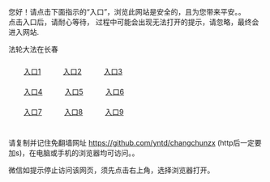 您好！请点击下面指示的“入口”，浏览此网站是安全的，且为您带来平安。。 <br/>
点击入口后，请耐心等待， 过程中可能会出现无法打开的提示，请忽略，最终会进入网站. </br>

法轮大法在长春<br/>
<div style="padding:10px"><a style="margin:20px" target="_blank" href="https://d36g4is3ciet2m.cloudfront.net/2Qpsp?tdipbxi" id="ccLink1" rel="nofollow">入口1</a> <a target="_blank" style="margin:20px" href="https://dx4cj19bv4xkl.cloudfront.net/2Qpsp?eiklqen" id="ccLink2" rel="nofollow">入口2</a> <a style="margin:20px" target="_blank" href="https://dpzjxoeo1axlc.cloudfront.net/2Qpsp?ieyxqviu" id="ccLink3" rel="nofollow">入口3</a></div>

<div style="padding:10px" ><a style="margin:20px" target="_blank" href="https://d36g4is3ciet2m.cloudfront.net/2Qpsp?tdipbxi" id="ccLink4" rel="nofollow">入口4</a> <a style="margin:20px" href="https://dx4cj19bv4xkl.cloudfront.net/2Qpsp?eiklqen" target="_blank" id="ccLink5" rel="nofollow">入口5</a> <a style="margin:20px" href="https://dpzjxoeo1axlc.cloudfront.net/2Qpsp?ieyxqviu" target="_blank" id="ccLink6" rel="nofollow">入口6</a></div>

<div style="padding:10px"><a style="margin:20px" target="_blank" href="https://d36g4is3ciet2m.cloudfront.net/2Qpsp?tdipbxi" id="ccLink7" rel="nofollow">入口7</a> <a style="margin:20px" href="https://dx4cj19bv4xkl.cloudfront.net/2Qpsp?eiklqen" target="_blank" id="ccLink8" rel="nofollow">入口8</a> <a style="margin:20px" target="_blank" href="https://dpzjxoeo1axlc.cloudfront.net/2Qpsp?ieyxqviu" id="ccLink9" rel="nofollow">入口9</a></div>

<br/>



请复制并记住免翻墙网址 https://github.com/yntd/changchunzx (http后一定要加s)，在电脑或手机的浏览器均可访问。。<br/>

微信如提示停止访问该网页，须先点击右上角，选择浏览器打开。
